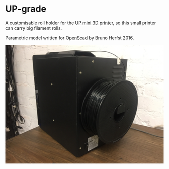 # UP-grade
A customisable roll holder for the [UP mini 3D printer](https://www.up3d.com/?r=mini), so this small printer can carry big filament rolls.

Parametric model written for [OpenScad](http://www.openscad.org) by Bruno Herfst 2016.

![preview](./UP-grade.jpg)